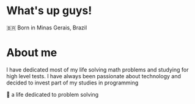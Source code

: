 # What's up guys!
🇧🇷 Born in Minas Gerais, Brazil

# About me
I have dedicated most of my life solving math problems and studying for high level tests. I have always been passionate about technology and decided to invest part of my studies in programming

🚀 a life dedicated to problem solving
